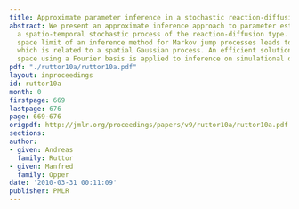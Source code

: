 ```yaml
---
title: Approximate parameter inference in a stochastic reaction-diffusion model
abstract: We present an approximate inference approach to parameter estimation in
  a spatio-temporal stochastic process of the reaction-diffusion type. The continuous
  space limit of an inference method for Markov jump processes leads to an approximation
  which is related to a spatial Gaussian process. An efficient solution in feature
  space using a Fourier basis is applied to inference on simulational data.
pdf: "./ruttor10a/ruttor10a.pdf"
layout: inproceedings
id: ruttor10a
month: 0
firstpage: 669
lastpage: 676
page: 669-676
origpdf: http://jmlr.org/proceedings/papers/v9/ruttor10a/ruttor10a.pdf
sections: 
author:
- given: Andreas
  family: Ruttor
- given: Manfred
  family: Opper
date: '2010-03-31 00:11:09'
publisher: PMLR
---
```


